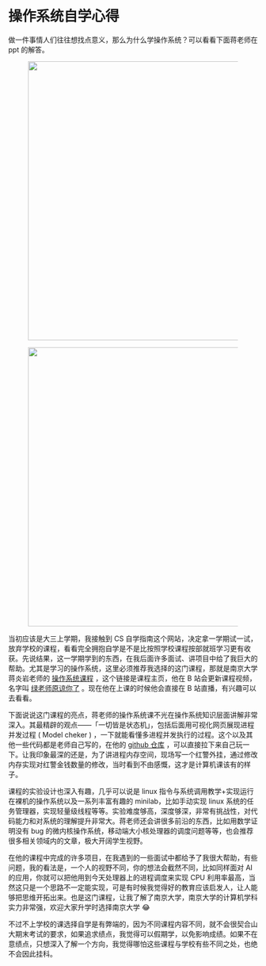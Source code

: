# 操作系统自学心得

做一件事情人们往往想找点意义，那么为什么学操作系统？可以看看下面蒋老师在 ppt 的解答。

<figure><img src="../../../assets/image (9).png" alt="" width="563"><figcaption></figcaption></figure>

<figure><img src="../../../assets/image (10).png" alt="" width="563"><figcaption></figcaption></figure>

当初应该是大三上学期，我接触到 CS 自学指南这个网站，决定拿一学期试一试，放弃学校的课程，看看完全拥抱自学是不是比按照学校课程按部就班学习更有收获。先说结果，这一学期学到的东西，在我后面许多面试、讲项目中给了我巨大的帮助。尤其是学习的操作系统，这里必须推荐我选择的这门课程，那就是南京大学蒋炎岩老师的 [操作系统课程](https://jyywiki.cn/index.html) ，这个链接是课程主页，他在 B 站会更新课程视频，名字叫 [绿老师原谅你了](https://space.bilibili.com/202224425?spm_id_from=333.337.0.0) 。现在他在上课的时候他会直接在 B 站直播，有兴趣可以去看看。

下面说说这门课程的亮点，蒋老师的操作系统课不光在操作系统知识层面讲解非常深入。其最精辟的观点——「一切皆是状态机」，包括后面用可视化网页展现进程并发过程 ( Model cheker ) ，一下就能看懂多进程并发执行的过程。这个以及其他一些代码都是老师自己写的，在他的 [github 仓库](https://github.com/jiangyy/mosaic) ，可以直接拉下来自己玩一下。让我印象最深的还是，为了讲进程内存空间，现场写一个红警外挂，通过修改内存实现对红警金钱数量的修改，当时看到不由感慨，这才是计算机课该有的样子。

课程的实验设计也深入有趣，几乎可以说是 linux 指令与系统调用教学+实现运行在裸机的操作系统以及一系列丰富有趣的 minilab，比如手动实现 linux 系统的任务管理器，实现轻量级线程等等。实验难度够高，深度够深，非常有挑战性，对代码能力和对系统的理解提升非常大。蒋老师还会讲很多前沿的东西，比如用数学证明没有 bug 的微内核操作系统，移动端大小核处理器的调度问题等等，也会推荐很多相关领域内的文章，极大开阔学生视野。

在他的课程中完成的许多项目，在我遇到的一些面试中都给予了我很大帮助，有些问题，我的看法是，一个人的视野不同，你的想法会截然不同，比如同样面对 AI 的应用，你就可以把他用到今天处理器上的进程调度来实现 CPU 利用率最高，当然这只是一个思路不一定能实现，可是有时候我觉得好的教育应该启发人，让人能够把思维开拓出来。也是这门课程，让我了解了南京大学，南京大学的计算机学科实力非常强，欢迎大家升学时选择南京大学 :joy:

不过不上学校的课选择自学是有弊端的，因为不同课程内容不同，就不会很契合山大期末考试的要求，如果追求绩点，我觉得可以假期学，以免影响成绩。如果不在意绩点，只想深入了解一个方向，我觉得哪怕这些课程与学校有些不同之处，也绝不会因此挂科。
